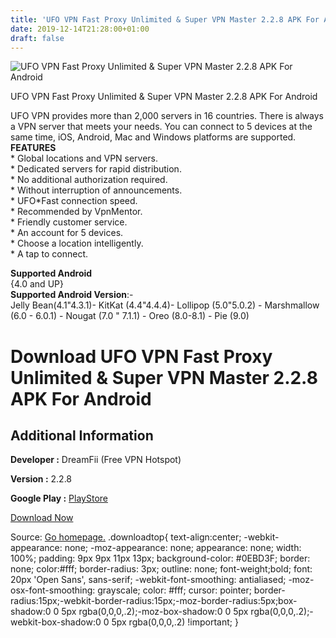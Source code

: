 ```yaml
---
title: 'UFO VPN Fast Proxy Unlimited & Super VPN Master 2.2.8 APK For Android'
date: 2019-12-14T21:28:00+01:00
draft: false
---
```


![UFO VPN Fast Proxy Unlimited & Super VPN Master 2.2.8 APK For Android](https://i0.wp.com/apkhome.net/wp-content/uploads/2019/12/UFO-VPN-Fast-Proxy-Unlimited-Super-VPN-Master-2.2.8.png "UFO VPN Fast Proxy Unlimited & Super VPN Master 2.2.8 APK For Android")

  

UFO VPN Fast Proxy Unlimited & Super VPN Master 2.2.8 APK For Android

UFO VPN provides more than 2,000 servers in 16 countries. There is always a VPN server that meets your needs. You can connect to 5 devices at the same time, iOS, Android, Mac and Windows platforms are supported.  
**FEATURES**  
\* Global locations and VPN servers.  
\* Dedicated servers for rapid distribution.  
\* No additional authorization required.  
\* Without interruption of announcements.  
\* UFO\*Fast connection speed.  
\* Recommended by VpnMentor.  
\* Friendly customer service.  
\* An account for 5 devices.  
\* Choose a location intelligently.  
\* A tap to connect.

**Supported Android**  
{4.0 and UP}  
**Supported Android Version**:-  
Jelly Bean(4.1"4.3.1)- KitKat (4.4"4.4.4)- Lollipop (5.0"5.0.2) - Marshmallow (6.0 - 6.0.1) - Nougat (7.0 " 7.1.1) - Oreo (8.0-8.1) - Pie (9.0)

Download UFO VPN Fast Proxy Unlimited & Super VPN Master 2.2.8 APK For Android
==============================================================================

Additional Information
----------------------

**Developer :** DreamFii (Free VPN Hotspot)

**Version :** 2.2.8

**Google Play :** [PlayStore](https://play.google.com/store/apps/details?id=wifisecurity.ufovpn.android&hl=en)

  

[Download Now](https://store4app.co/post/ufo-vpn-fast-proxy-unlimited-amp-super-vpn-master-2-2-8-apk-for-android_1576354186)

  
Source: [Go homepage.](https://store4app.co/post/ufo-vpn-fast-proxy-unlimited-amp-super-vpn-master-2-2-8-apk-for-android_1576354186) .downloadtop{ text-align:center; -webkit-appearance: none; -moz-appearance: none; appearance: none; width: 100%; padding: 9px 9px 11px 13px; background-color: #0EBD3F; border: none; color:#fff; border-radius: 3px; outline: none; font-weight;bold; font: 20px 'Open Sans', sans-serif; -webkit-font-smoothing: antialiased; -moz-osx-font-smoothing: grayscale; color: #fff; cursor: pointer; border-radius:15px;-webkit-border-radius:15px;-moz-border-radius:5px;box-shadow:0 0 5px rgba(0,0,0,.2);-moz-box-shadow:0 0 5px rgba(0,0,0,.2);-webkit-box-shadow:0 0 5px rgba(0,0,0,.2) !important; }